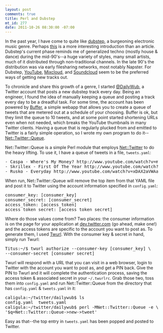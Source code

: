 ```yaml
--- 
layout: post
comments: true
title: Perl and Dubstep
mt_id: 277
date: 2011-10-26 08:30:00 -07:00
---
```

In the past year, I have come to quite like [dubstep](http://en.wikipedia.org/wiki/Dubstep), a burgeoning electronic music genre.  Perhaps [this](http://www.youtube.com/watch?v=LXO-jKksQkM) is a more interesting introduction than an article.  Dubstep's current phase reminds me of generalized techno (mostly house & dance) during the mid-90's--a huge variety of styles, many small artists, much of it distributed through non-traditional channels.  In the late 90's the distribution was via early filesharing networks, most notably Napster.  For Dubstep, [YouTube](http://www.youtube.com/results?search_type=&search_query=dubstep%20remix&aq=f), [Mixcloud](http://www.mixcloud.com/dubstep/), and [Soundcloud](http://www.mixcloud.com/dubstep/) seem to be the preferred ways of getting new tracks out.

To chronicle and share this growth of a genre, I started [@DailyWub](https://twitter.com/dailywub), a Twitter account that posts a new dubstep track every day.  Being an engineer, I found the idea of manually keeping a queue and posting a track every day to be a dreadful task.  For some time, the account has been powered by [Buffer](www.bufferapp.com), a simple webapp that allows you to create a queue of tweets that are metered out at a schedule of your choosing.  Buffer is ok, but they limit the queue to 10 tweets, and at some point started shortening URLs even when not needed, which breaks the YouTube thumbnails in many Twitter clients.  Having a queue that is regularly plucked from and emitted to Twitter is a fairly simple operation, so I wrote my own program to do it--[Net::Twitter::Queue](https://metacpan.org/module/Net::Twitter::Queue).

Net::Twitter::Queue is a simple Perl module that employs [Net::Twitter](https://metacpan.org/module/Net::Twitter) to do the heavy lifting.  To use it, I have a queue of tweets in a file, `tweets.yaml`:

<pre class="brush: bash">
- Caspa - Where's My Money? http://www.youtube.com/watch?v=myZU2DZoD9w
- Skrillex - First Of The Year http://www.youtube.com/watch?v=2cXDgFwE13g
- Rusko - Everyday http://www.youtube.com/watch?v=xDAX2aVWAag
</pre>

When run, Net::Twitter::Queue will remove the top item from that YAML file and post it to Twitter using the account information specified in `config.yaml`:

<pre class="brush: bash">
consumer_key: [consumer_key]
consumer_secret: [consumer_secret]
access_token: [access_token]
access_token_secret: [access_token_secret]
</pre>

Where do those values come from?  Two places: the consumer information is on the page for your application at [dev.twitter.com](https://dev.twitter.com) (go ahead, make one!) and the access tokens are specific to the account you want to post as.  To generate them, I used [Twurl](https://github.com/marcel/twurl).  With the consumer key & secret in hand, simply run Twurl:

<pre class="brush: bash">
Titus:~/$ twurl authorize --consumer-key [consumer_key] \
--consumer-secret [consumer_secret]
</pre>

Twurl will respond with a URL that you can visit in a web browser, login to Twitter with the account you want to post as, and get a PIN back.  Give the PIN to Twurl and it will complete the authentication process, saving the access token & associated secret in your `~/.twurlrc`.  Grab those two, toss them into `config.yaml` and run Net::Twitter::Queue from the directory that has `config.yaml` & `tweets.yaml` in it:

<pre class="brush: bash">
caligula:~/twitter/dailywub$ ls
config.yaml  tweets.yaml
caligula:~/twitter/dailywub$ perl -MNet::Twitter::Queue -e \
'$q=Net::Twitter::Queue->new->tweet'
</pre>

Easy as that--the top entry in `tweets.yaml` has been popped and posted to Twitter. 
